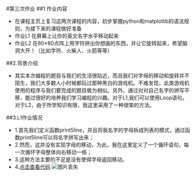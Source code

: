 #第三次作业
##1.作业内容
* 在课程主页上复习这两次课程的内容，初步掌握python和matplotlib的语法规则，为接下来的课程做好准备
* 作业L1 在屏幕上让你的英文名字水平移动起来
* 作业L2 在80*80点阵上用字符拼出你想画的东西，并让它旋转起来，希望脑洞大开！（比如字符、火柴人、火箭等等）

##2.背景介绍
* 其实本次编程的题目与我们的生活很贴近，而且我们对字母的移动和旋转并不陌生，我们大多数人小时候都玩过那种黑白的游戏机。不难发现，此类游戏机使用的程序与我们要完成的题目极为相似。另外，通过对对自己名字的拼写平移，能过很好的培养我们学习编程的兴趣。对于L1,我们可以使用Loop语句。对于L2，由于所学知识有限，我这里采用了一种很笨的方法。

##3.L1作业情况
* 1.首先我们定义函数print5line，并且将我名字的字母拆成列表的模式，通过函数print5line可以将名字拼写出来；
* 2.然而，这并没有实现字母的移动，为此，我在这里定义了一个循环语句，每一次循环字母整体向右移动一格；
* 3.这种方法主要的不足是没有使得字母返回移动。
* 4.[点击查看代码](https://github.com/TanMingjun/compuational_physics_N2014301020106/blob/master/Ex-3/%E5%B9%B3%E7%A7%BB%E6%BA%90%E4%BB%A3%E7%A0%81)
![图片丢失]()
